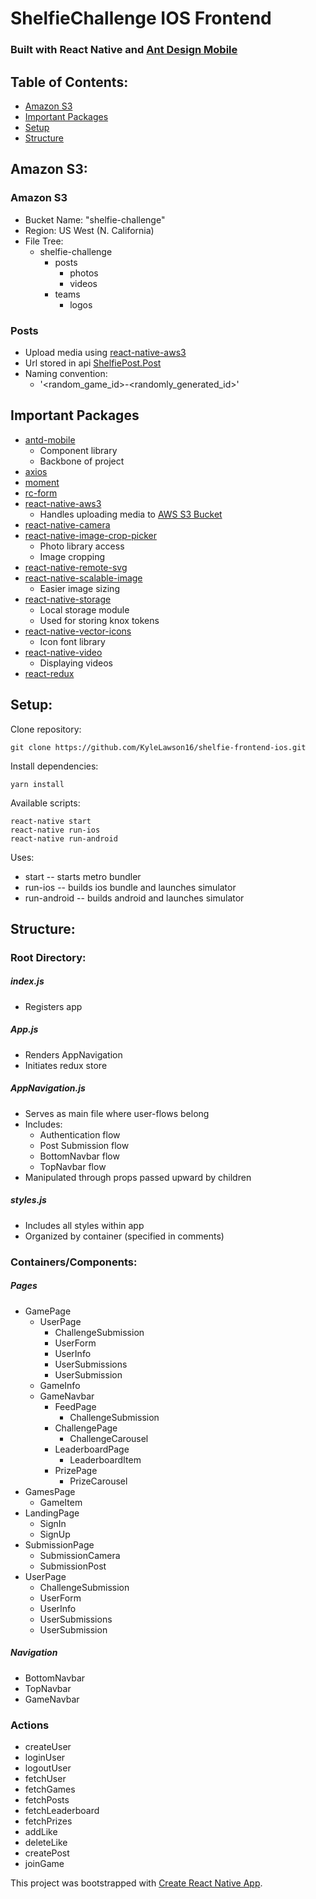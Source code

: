 # ShelfieChallenge IOS Frontend
### Built with React Native and [Ant Design Mobile](https://mobile.ant.design/)

## Table of Contents:
* [Amazon S3](#AWS)
* [Important Packages](#Packages)
* [Setup](#Setup)
* [Structure](#Structure)



## <a name="AWS">Amazon S3:</a>
### Amazon S3
* Bucket Name: "shelfie-challenge"
* Region: US West (N. California)
* File Tree:
   * shelfie-challenge
      * posts
         * photos
         * videos
      * teams
         * logos

### Posts
* Upload media using [react-native-aws3](https://github.com/benjreinhart/react-native-aws3)
* Url stored in api [ShelfiePost.Post](https://github.com/KyleLawson16/shelfie-backend#shelfiepost)
* Naming convention:
   * '<random_game_id>-<randomly_generated_id>'




## <a name="Packages">Important Packages</a>
* [antd-mobile](https://mobile.ant.design/)
   * Component library
   * Backbone of project
* [axios](https://github.com/axios/axios)
* [moment](http://momentjs.com/docs/)
* [rc-form](https://www.npmjs.com/package/rc-form)
* [react-native-aws3](https://github.com/benjreinhart/react-native-aws3)
   * Handles uploading media to [AWS S3 Bucket](#AWS)
* [react-native-camera](https://github.com/react-native-community/react-native-camera)
* [react-native-image-crop-picker](https://github.com/ivpusic/react-native-image-crop-picker)
   * Photo library access
   * Image cropping
* [react-native-remote-svg](https://www.npmjs.com/package/react-native-remote-svg)
* [react-native-scalable-image](https://www.npmjs.com/package/react-native-scalable-image)
   * Easier image sizing
* [react-native-storage](https://github.com/sunnylqm/react-native-storage)
   * Local storage module
   * Used for storing knox tokens
* [react-native-vector-icons](https://github.com/oblador/react-native-vector-icons)
   * Icon font library
* [react-native-video](https://github.com/react-native-community/react-native-video)
   * Displaying videos
* [react-redux](https://github.com/reactjs/react-redux)



## <a name="Setup">Setup:</a>
Clone repository:
```
git clone https://github.com/KyleLawson16/shelfie-frontend-ios.git
```

Install dependencies:
```
yarn install
```

Available scripts:
```
react-native start
react-native run-ios
react-native run-android
```

Uses:
* start -- starts metro bundler
* run-ios -- builds ios bundle and launches simulator
* run-android -- builds android and launches simulator



## <a name="Structure">Structure:</a>
### Root Directory:
##### index.js
* Registers app

##### App.js
* Renders AppNavigation
* Initiates redux store

##### AppNavigation.js
* Serves as main file where user-flows belong
* Includes:
   * Authentication flow
   * Post Submission flow
   * BottomNavbar flow
   * TopNavbar flow
* Manipulated through props passed upward by children

##### styles.js
* Includes all styles within app
* Organized by container (specified in comments)

### Containers/Components:
##### Pages
* GamePage
   * UserPage
      * ChallengeSubmission
      * UserForm
      * UserInfo
      * UserSubmissions
      * UserSubmission
   * GameInfo
   * GameNavbar
      * FeedPage
         * ChallengeSubmission
      * ChallengePage
         * ChallengeCarousel
      * LeaderboardPage
         * LeaderboardItem
      * PrizePage
         * PrizeCarousel
* GamesPage
   * GameItem
* LandingPage
   * SignIn
   * SignUp
* SubmissionPage
   * SubmissionCamera
   * SubmissionPost
* UserPage
   * ChallengeSubmission
   * UserForm
   * UserInfo
   * UserSubmissions
   * UserSubmission

##### Navigation
* BottomNavbar
* TopNavbar
* GameNavbar

### Actions
* createUser
* loginUser
* logoutUser
* fetchUser
* fetchGames
* fetchPosts
* fetchLeaderboard
* fetchPrizes
* addLike
* deleteLike
* createPost
* joinGame




This project was bootstrapped with [Create React Native App](https://github.com/react-community/create-react-native-app).
